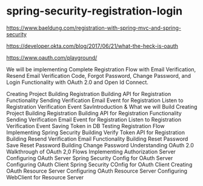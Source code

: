 # spring-security-registration-login

https://www.baeldung.com/registration-with-spring-mvc-and-spring-security

https://developer.okta.com/blog/2017/06/21/what-the-heck-is-oauth

https://www.oauth.com/playground/

We will be implementing Complete Registration Flow with Email Verification, Resend Email Verification Code, Forgot Password, Change Password, and Login Functionality with OAuth 2.0 and Open Id Connect.

Creating Project
Building Registration
Building API for Registration Functionality
Sending Verification Email Event for Registration
Listen to Registration Verification Event
SavIntroduction & What we will Build
Creating Project
Building Registration
Building API for Registration Functionality
Sending Verification Email Event for Registration
Listen to Registration Verification Event
Saving Token in DB
Testing Registration Flow
Implementing Spring Security
Building Verify Token API for Registration
Building Resend Verification Email Functionality
Building Reset Password
Save Reset Password
Building Change Password
Understanding OAuth 2.0
Walkthrough of OAuth 2,0 Flows
Implementing Authorization Server
Configuring OAuth Server
Spring Security Config for OAuth Server
Configuring OAuth Client
Spring Security COnfig for OAuth Client
Creating OAuth Resource Server
Configuring OAuth Resource Server
Configuring WebClient for Resource Server
